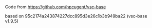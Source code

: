 Code from https://github.com/hpcugent/vsc-base

based on 95c2174a243874227dcc895d3e26c1b3b949ba22 (vsc-base v1.9.5)
